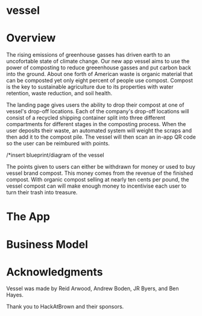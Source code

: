 # vessel

# Overview

The rising emissions of greenhouse gasses has driven earth to an uncofortable state of climate change. Our new app vessel aims to use the power of composting to reduce greeenhouse gasses and put carbon back into the ground. About one forth of American waste is organic material that can be composted yet only eight percent of people use compost. Compost is the key to sustainable agriculture due to its properties with water retention, waste reduction, and soil health.

The landing page gives users the ability to drop their compost at one of vessel's drop-off locations. Each of the company's drop-off locations will consist of a recycled shipping container split into three different compartments for different stages in the composting process. When the user deposits their waste, an automated system will weight the scraps and then add it to the compost pile. The vessel will then scan an in-app QR code so the user can be reimbured with points.

/*insert blueprint/diagram of the vessel 

The points given to users can either be withdrawn for money or used to buy vessel brand compost. This money comes from the revenue of the finished compost. With organic compost selling at nearly ten cents per pound, the vessel compost can will make enough money to incentivise each user to turn their trash into treasure.

# The App

# Business Model

# Acknowledgments

Vessel was made by Reid Arwood, Andrew Boden, JR Byers, and Ben Hayes. 

Thank you to HackAtBrown and their sponsors.
